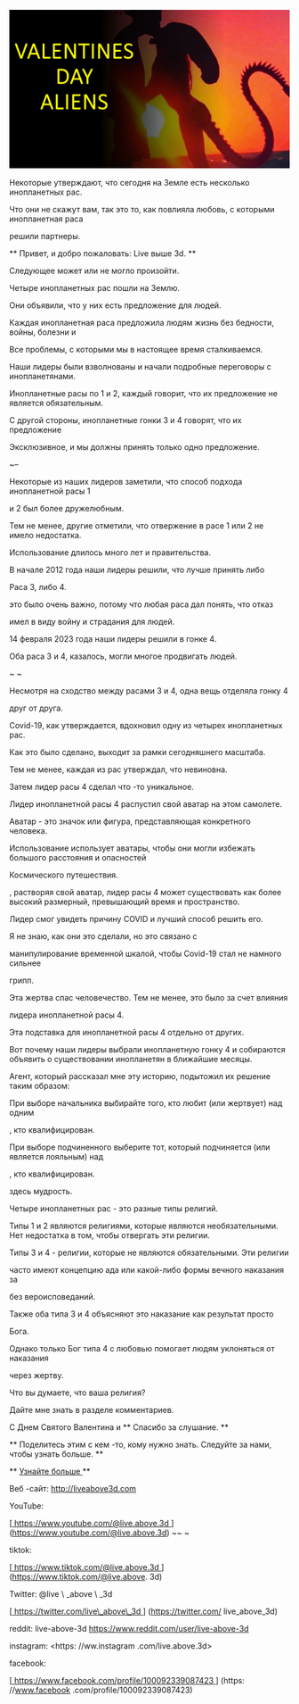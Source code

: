 ![cover photo](../cover.jpg "cover photo")

Некоторые утверждают, что сегодня на Земле есть несколько инопланетных рас.

Что они не скажут вам, так это то, как повлияла любовь, с которыми инопланетная раса

решили партнеры.

** Привет, и добро пожаловать: Live выше 3d. **

Следующее может или не могло произойти.

Четыре инопланетных рас пошли на Землю.

Они объявили, что у них есть предложение для людей.

Каждая инопланетная раса предложила людям жизнь без бедности, войны, болезни и

Все проблемы, с которыми мы в настоящее время сталкиваемся.

Наши лидеры были взволнованы и начали подробные переговоры с инопланетянами.

Инопланетные расы по 1 и 2, каждый говорит, что их предложение не является обязательным.

С другой стороны, инопланетные гонки 3 и 4 говорят, что их предложение

Эксклюзивное, и мы должны принять только одно предложение.

~–

Некоторые из наших лидеров заметили, что способ подхода инопланетной расы 1

и 2 был более дружелюбным.

Тем не менее, другие отметили, что отвержение в расе 1 или 2 не имело недостатка.

Использование длилось много лет и правительства.

В начале 2012 года наши лидеры решили, что лучше принять либо

Раса 3, либо 4.

это было очень важно, потому что любая раса дал понять, что отказ

имел в виду войну и страдания для людей.

14 февраля 2023 года наши лидеры решили в гонке 4.

Оба раса 3 и 4, казалось, могли многое продвигать людей.

~ ~

Несмотря на сходство между расами 3 и 4, одна вещь отделяла гонку 4

друг от друга.

Covid-19, как утверждается, вдохновил одну из четырех инопланетных рас.

Как это было сделано, выходит за рамки сегодняшнего масштаба.

Тем не менее, каждая из рас утверждал, что невиновна.

Затем лидер расы 4 сделал что -то уникальное.

Лидер инопланетной расы 4 распустил свой аватар на этом самолете.

Аватар - это значок или фигура, представляющая конкретного человека.

Использование использует аватары, чтобы они могли избежать большого расстояния и опасностей

Космического путешествия.

, растворяя свой аватар, лидер расы 4 может существовать как более высокий размерный, превышающий время и пространство.

Лидер смог увидеть причину COVID и лучший способ решить его.

Я не знаю, как они это сделали, но это связано с

манипулирование временной шкалой, чтобы Covid-19 стал не намного сильнее

грипп.

Эта жертва спас человечество. Тем не менее, это было за счет влияния

лидера инопланетной расы 4.

Эта подставка для инопланетной расы 4 отдельно от других.

Вот почему наши лидеры выбрали инопланетную гонку 4 и собираются объявить о существовании инопланетян в ближайшие месяцы.

Агент, который рассказал мне эту историю, подытожил их решение таким образом:

При выборе начальника выбирайте того, кто любит (или жертвует) над одним

, кто квалифицирован.

При выборе подчиненного выберите тот, который подчиняется (или является лояльным) над

, кто квалифицирован.

здесь мудрость.

Четыре инопланетных рас - это разные типы религий.

Типы 1 и 2 являются религиями, которые являются необязательными. Нет недостатка в том, чтобы отвергать эти религии.

Типы 3 и 4 - религии, которые не являются обязательными. Эти религии

часто имеют концепцию ада или какой-либо формы вечного наказания за

без вероисповеданий.

Также оба типа 3 и 4 объясняют это наказание как результат просто

Бога.

Однако только Бог типа 4 с любовью помогает людям уклоняться от наказания

через жертву.

Что вы думаете, что ваша религия?

Дайте мне знать в разделе комментариев.

С Днем Святого Валентина и ** Спасибо за слушание. **

** Поделитесь этим с кем -то, кому нужно знать. Следуйте за нами, чтобы узнать больше. **

** <U> Узнайте больше </u> **

Веб -сайт: <http://liveabove3d.com>

YouTube:

[<u> https://www.youtube.com/@live.above.3d </u>] (https://www.youtube.com/@live.above.3d) ~~ ~

tiktok:

[<u> https://www.tiktok.com/@live.above.3d </u>] (https://www.tiktok.com/@live.above. 3d)

Twitter: @live \ _above \ _3d

[<u> https://twitter.com/live\_above\_3d </u>] (https://twitter.com/ live_above_3d)

reddit: live-above-3d <https://www.reddit.com/user/live-above-3d>

instagram: <https: //ww.instagram .com/live.above.3d>

facebook:

[<u> https://www.facebook.com/profile/100092339087423 </u>] (https: //www.facebook .com/profile/100092339087423)